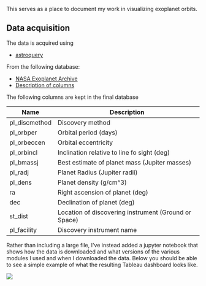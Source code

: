 This serves as a place to document my work in visualizing exoplanet orbits.

## Data acquisition
The data is acquired using 
* [astroquery](https://astroquery.readthedocs.io/en/latest/index.html#)

From the following database:
* [NASA Exoplanet Archive](https://exoplanetarchive.ipac.caltech.edu/index.html)
* [Description of columns](https://exoplanetarchive.ipac.caltech.edu/docs/API_exoplanet_columns.html)

The following columns are kept in the final database

| Name | Description
|------|-------------
| pl_discmethod | Discovery method
| pl_orbper     | Orbital period (days)
| pl_orbeccen   | Orbital eccentricity
| pl_orbincl    | Inclination relative to line fo sight (deg)
| pl_bmassj     | Best estimate of planet mass (Jupiter masses)
| pl_radj       | Planet Radius (Jupiter radii)
| pl_dens       | Planet density (g/cm^3)
| ra            | Right ascension of planet (deg)
| dec           | Declination of planet (deg)
| st_dist       | Location of discovering instrument (Ground or Space)
| pl_facility   | Discovery instrument name

Rather than including a large file, I've instead added a jupyter notebook that 
shows how the data is downloaded and what versions of the various modules I used
and when I downloaded the data. Below you should be able to see a simple example
of what the resulting Tableau dashboard looks like.


<div class='tableauPlaceholder' id='viz1574175060684' style='position: relative'>
  <noscript>
    <a href='#'><img alt=' ' src='https:&#47;&#47;public.tableau.com&#47;static&#47;images&#47;Ex&#47;ExoplanetsByObservatoryMethod&#47;ExoplanetsbyObservatoryMethod&#47;1_rss.png' style='border: none' /></a>
  </noscript>
  <object class='tableauViz'  style='display:none;'>
    <param name='host_url' value='https%3A%2F%2Fpublic.tableau.com%2F' /> <param name='embed_code_version' value='3' /> 
    <param name='site_root' value='' />
    <param name='name' value='ExoplanetsByObservatoryMethod&#47;ExoplanetsbyObservatoryMethod' />
    <param name='tabs' value='no' />
    <param name='toolbar' value='yes' />
    <param name='static_image' value='https:&#47;&#47;public.tableau.com&#47;static&#47;images&#47;Ex&#47;ExoplanetsByObservatoryMethod&#47;ExoplanetsbyObservatoryMethod&#47;1.png' /> 
    <param name='animate_transition' value='yes' />
    <param name='display_static_image' value='yes' />
    <param name='display_spinner' value='yes' />
    <param name='display_overlay' value='yes' />
    <param name='display_count' value='yes' />
  </object>
</div>
